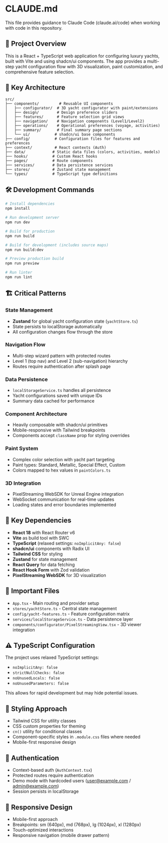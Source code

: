 # CLAUDE.md

This file provides guidance to Claude Code (claude.ai/code) when working with code in this repository.

## 🎯 Project Overview

This is a React + TypeScript web application for configuring luxury yachts, built with Vite and using shadcn/ui components. The app provides a multi-step yacht configuration flow with 3D visualization, paint customization, and comprehensive feature selection.

## 📁 Key Architecture

```
src/
├── components/         # Reusable UI components
│   ├── configurator/  # 3D yacht configurator with paint/extensions
│   ├── design/        # Design preference sliders
│   ├── features/      # Feature selection grid views
│   ├── navigation/    # Navigation components (Level1/Level2)
│   ├── operations/    # Operational preferences (voyage, activities)
│   ├── summary/       # Final summary page sections
│   └── ui/           # shadcn/ui base components
├── config/           # Configuration files for features and preferences
├── context/          # React contexts (Auth)
├── data/            # Static data files (colors, activities, models)
├── hooks/           # Custom React hooks
├── pages/           # Route components
├── services/        # Data persistence services
├── stores/          # Zustand state management
└── types/           # TypeScript type definitions
```

## 🛠️ Development Commands

```bash
# Install dependencies
npm install

# Run development server
npm run dev

# Build for production
npm run build

# Build for development (includes source maps)
npm run build:dev

# Preview production build
npm run preview

# Run linter
npm run lint
```

## 🏗️ Critical Patterns

### State Management
- **Zustand** for global yacht configuration state (`yachtStore.ts`)
- State persists to localStorage automatically
- All configuration changes flow through the store

### Navigation Flow
- Multi-step wizard pattern with protected routes
- Level 1 (top nav) and Level 2 (sub-navigation) hierarchy
- Routes require authentication after splash page

### Data Persistence
- `localStorageService.ts` handles all persistence
- Yacht configurations saved with unique IDs
- Summary data cached for performance

### Component Architecture
- Heavily composable with shadcn/ui primitives
- Mobile-responsive with Tailwind breakpoints
- Components accept `className` prop for styling overrides

### Paint System
- Complex color selection with yacht part targeting
- Paint types: Standard, Metallic, Special Effect, Custom
- Colors mapped to hex values in `paintColors.ts`

### 3D Integration
- PixelStreaming WebSDK for Unreal Engine integration
- WebSocket communication for real-time updates
- Loading states and error boundaries implemented

## 🔑 Key Dependencies

- **React 18** with React Router v6
- **Vite** as build tool with SWC
- **TypeScript** (relaxed settings: `noImplicitAny: false`)
- **shadcn/ui** components with Radix UI
- **Tailwind CSS** for styling
- **Zustand** for state management
- **React Query** for data fetching
- **React Hook Form** with Zod validation
- **PixelStreaming WebSDK** for 3D visualization

## 📝 Important Files

- `App.tsx` - Main routing and provider setup
- `stores/yachtStore.ts` - Central state management
- `config/yacht-features.ts` - Feature configuration matrix
- `services/localStorageService.ts` - Data persistence layer
- `components/configurator/PixelStreamingView.tsx` - 3D viewer integration

## ⚠️ TypeScript Configuration

The project uses relaxed TypeScript settings:
- `noImplicitAny: false`
- `strictNullChecks: false`
- `noUnusedLocals: false`
- `noUnusedParameters: false`

This allows for rapid development but may hide potential issues.

## 🎨 Styling Approach

- Tailwind CSS for utility classes
- CSS custom properties for theming
- `cn()` utility for conditional classes
- Component-specific styles in `.module.css` files where needed
- Mobile-first responsive design

## 🔐 Authentication

- Context-based auth (`AuthContext.tsx`)
- Protected routes require authentication
- Demo mode with hardcoded users (user@example.com / admin@example.com)
- Session persists in localStorage

## 📱 Responsive Design

- Mobile-first approach
- Breakpoints: sm (640px), md (768px), lg (1024px), xl (1280px)
- Touch-optimized interactions
- Responsive navigation (mobile drawer pattern)